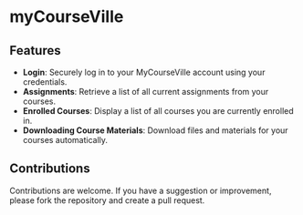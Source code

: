 # myCourseVille

## Features

- **Login**: Securely log in to your MyCourseVille account using your credentials.
- **Assignments**: Retrieve a list of all current assignments from your courses.
- **Enrolled Courses**: Display a list of all courses you are currently enrolled in.
- **Downloading Course Materials**: Download files and materials for your courses automatically.

## Contributions
Contributions are welcome. If you have a suggestion or improvement, please fork the repository and create a pull request.
